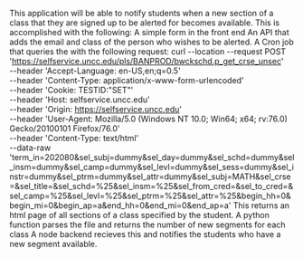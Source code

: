 This application will be able to notify students when a new section of a class that they are signed up to be alerted for becomes available. This is accomplished with the following:
A simple form in the front end 
An API that adds the email and class of the person who wishes to be alerted.
A Cron job that queries the with the following request:
curl --location --request POST 'https://selfservice.uncc.edu/pls/BANPROD/bwckschd.p_get_crse_unsec' \
--header 'Accept-Language: en-US,en;q=0.5' \
--header 'Content-Type: application/x-www-form-urlencoded' \
--header 'Cookie: TESTID:"SET"' \
--header 'Host: selfservice.uncc.edu' \
--header 'Origin: https://selfservice.uncc.edu' \
--header 'User-Agent: Mozilla/5.0 (Windows NT 10.0; Win64; x64; rv:76.0) Gecko/20100101 Firefox/76.0' \
--header 'Content-Type: text/html' \
--data-raw 'term_in=202080&sel_subj=dummy&sel_day=dummy&sel_schd=dummy&sel_insm=dummy&sel_camp=dummy&sel_levl=dummy&sel_sess=dummy&sel_instr=dummy&sel_ptrm=dummy&sel_attr=dummy&sel_subj=MATH&sel_crse=&sel_title=&sel_schd=%25&sel_insm=%25&sel_from_cred=&sel_to_cred=&sel_camp=%25&sel_levl=%25&sel_ptrm=%25&sel_attr=%25&begin_hh=0&begin_mi=0&begin_ap=a&end_hh=0&end_mi=0&end_ap=a'
This returns an html page of all sections of a class specified by the student. 
A python function parses the file and returns the number of new segments for each class
A node backend recieves this and notifies the students who have a new segment available. 
